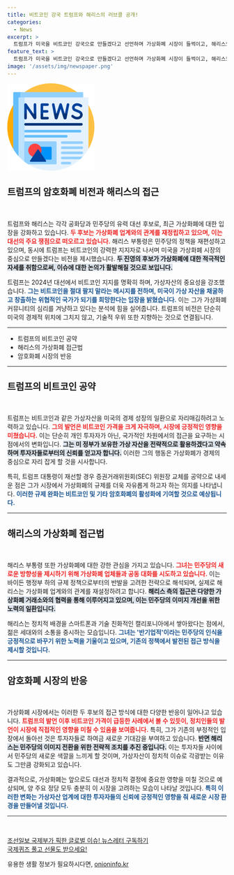 ```yaml
---
title: 비트코인 강국 트럼프와 해리스의 러브콜 공개!
categories:
  - News
excerpt: >
  트럼프가 미국을 비트코인 강국으로 만들겠다고 선언하며 가상화폐 시장이 들썩이고, 해리스도 암호화폐 업계와의 협력에 나선다. 대선 후보들이 가상 자산 규제에 구애하는 모습이 주목받고 있다!
feature_text: >
  트럼프가 미국을 비트코인 강국으로 만들겠다고 선언하며 가상화폐 시장이 들썩이고, 해리스도 암호화폐 업계와의 협력에 나선다. 대선 후보들이 가상 자산 규제에 구애하는 모습이 주목받고 있다!
image: '/assets/img/newspaper.png'
---
```


<p><img src="/assets/img/newspaper.png" alt="kimp 속보" /></p>

<h2 data-ke-size="size26">트럼프의 암호화폐 비전과 해리스의 접근</h2>

<p data-ke-size="size16">&nbsp;</p>

<p>트럼프와 해리스는 각각 공화당과 민주당의 유력 대선 후보로, 최근 가상화폐에 대한 입장을 강화하고 있습니다. <b><span style="color: #ee2323;">두 후보는 가상화폐 업계와의 관계를 재정립하고 있으며, 이는 대선의 주요 쟁점으로 떠오르고 있습니다.</span></b> 해리스 부통령은 민주당의 정책을 재편성하고 있으며, 동시에 트럼프는 비트코인의 강력한 지지자로 나서며 미국을 가상화폐 시장의 중심으로 만들겠다는 비전을 제시했습니다. <b><span style="background-color: #21538527;">두 진영의 후보가 가상화폐에 대한 적극적인 자세를 취함으로써, 이슈에 대한 논의가 활발해질 것으로 보입니다.</span></b> </p>

<p>트럼프는 2024년 대선에서 비트코인 지지를 명확히 하며, 가상자산의 중요성을 강조했습니다. <b><span style="color: #1a5490;">그는 비트코인을 절대 팔지 말라는 메시지를 전하며, 미국이 가상 자산을 채굴하고 창출하는 위협적인 국가가 되기를 희망한다는 입장을 밝혔습니다.</span></b> 이는 그가 가상화폐 커뮤니티의 심리를 겨냥하고 있다는 분석에 힘을 실어줍니다. 트럼프의 비전은 단순히 미국의 경제적 위치에 그치지 않고, 기술적 우위 또한 지향하는 것으로 연결됩니다.</p>

<hr />

<ul>
    <li>트럼프의 비트코인 공약</li>
    <li>해리스의 가상화폐 접근법</li>
    <li>암호화폐 시장의 반응</li>
</ul>

<hr />

<h2 data-ke-size="size26">트럼프의 비트코인 공약</h2>

<p data-ke-size="size16">&nbsp;</p>

<p>트럼프는 비트코인과 같은 가상자산을 미국의 경제 성장의 일환으로 자리매김하려고 노력하고 있습니다. <b><span style="color: #ee2323;">그의 발언은 비트코인 가격을 크게 자극하며, 시장에 긍정적인 영향을 미쳤습니다.</span></b> 이는 단순히 개인 투자자가 아닌, 국가적인 차원에서의 접근을 요구하는 시점에서의 변화입니다. <b><span style="background-color: #21538527;">그는 미 정부가 보유한 가상 자산을 전략적으로 활용하겠다고 약속하며 투자자들로부터의 신뢰를 얻고자 합니다.</span></b> 이러한 그의 행동은 가상화폐가 경제의 중심으로 자리 잡게 할 것을 시사합니다. </p>

<p>특히, 트럼프 대통령이 재선할 경우 증권거래위원회(SEC) 위원장 교체를 공약으로 내세운 점은 그가 시장에서 가상화폐의 규제를 더욱 자유롭게 하고자 하는 의지를 나타냅니다. <b><span style="color: #1a5490;">이러한 규제 완화는 비트코인 및 기타 암호화폐의 활성화에 기여할 것으로 예상됩니다.</span></b></p>

<hr />

<h2 data-ke-size="size26">해리스의 가상화폐 접근법</h2>

<p data-ke-size="size16">&nbsp;</p>

<p>해리스 부통령 또한 가상화폐에 대한 강한 관심을 가지고 있습니다. <b><span style="color: #ee2323;">그녀는 민주당의 새로운 방향성을 제시하기 위해 가상화폐 업체들과 공동 대화를 시도하고 있습니다.</span></b> 이는 바이든 행정부 하의 규제 정책으로부터의 반발을 고려한 전략으로 해석되며, 실제로 해리스는 가상화폐 업계와의 관계를 재설정하려고 합니다. <b><span style="background-color: #21538527;">해리스 측의 접근은 다양한 가상화폐 거래소와의 협력을 통해 이루어지고 있으며, 이는 민주당의 이미지 개선을 위한 노력의 일환입니다.</span></b></p>

<p>해리스는 정치적 배경을 스마트폰과 기술 친화적인 캘리포니아에서 쌓아왔다는 점에서, 젊은 세대와의 소통을 중시하는 모습입니다. <b><span style="color: #1a5490;">그녀는 '반기업적'이라는 민주당의 인식을 긍정적으로 바꾸기 위한 노력을 기울이고 있으며, 기존의 정책에서 발전된 접근 방식을 제시할 것입니다.</span></b></p>

<hr />

<h2 data-ke-size="size26">암호화폐 시장의 반응</h2>

<p data-ke-size="size16">&nbsp;</p>

<p>가상화폐 시장에서는 이러한 두 후보의 접근 방식에 대한 다양한 반응이 일어나고 있습니다. <b><span style="color: #ee2323;">트럼프의 발언 이후 비트코인 가격이 급등한 사례에서 볼 수 있듯이, 정치인들의 발언이 시장에 직접적인 영향을 미칠 수 있음을 보여줍니다.</span></b> 특히, 그가 기존의 부정적인 입장에서 돌아선 것은 투자자들로 하여금 새로운 기대감을 부여하고 있습니다. <b><span style="background-color: #21538527;">반면 해리스는 민주당의 이미지 전환을 위한 전략적 조치를 추진 중입니다.</span></b> 이는 투자자들 사이에서 민주당의 새로운 색깔을 느끼게 할 것이며, 가상자산이 정치적 이슈로 각광받는 이유도 그만큼 강화되고 있습니다.</p>

<p>결과적으로, 가상화폐는 앞으로도 대선과 정치적 결정에 중요한 영향을 미칠 것으로 예상되며, 양 주요 정당 모두 충분히 이 시장을 고려하는 모습이 나타날 것입니다. <b><span style="color: #1a5490;">특히 이러한 변화는 가상자산 업계에 대한 투자자들의 신뢰에 긍정적인 영향을 줘 새로운 시장 환경을 만들어낼 것입니다.</span></b></p>

<hr />

<p data-ke-size="size16">&nbsp;</p>

<p><u><a href="https://page.stibee.com/subscriptions/275739">조선일보 국제부가 픽한 글로벌 이슈! 뉴스레터 구독하기</a></u><br />
<u><a href="https://www.chosun.com/members-event/?mec=n_quiz">국제퀴즈 풀고 선물도 받으세요!</a></u></p>
유용한 생활 정보가 필요하시다면, <a href="https://onioninfo.kr" rel="dofollow">onioninfo.kr</a>


